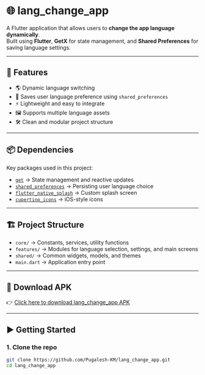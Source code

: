 # 🌐 lang_change_app

A Flutter application that allows users to **change the app language dynamically**.  
Built using **Flutter**, **GetX** for state management, and **Shared Preferences** for saving language settings.

---

## 🚀 Features

- 🌎 Dynamic language switching
- 💾 Saves user language preference using `shared_preferences`
- ⚡ Lightweight and easy to integrate
- 🖼️ Supports multiple language assets
- 🛠️ Clean and modular project structure

---

## 📦 Dependencies

Key packages used in this project:

- [`get`](https://pub.dev/packages/get) → State management and reactive updates
- [`shared_preferences`](https://pub.dev/packages/shared_preferences) → Persisting user language choice
- [`flutter_native_splash`](https://pub.dev/packages/flutter_native_splash) → Custom splash screen
- [`cupertino_icons`](https://pub.dev/packages/cupertino_icons) → iOS-style icons

---

## 🏗️ Project Structure

- `core/` → Constants, services, utility functions
- `features/` → Modules for language selection, settings, and main screens
- `shared/` → Common widgets, models, and themes
- `main.dart` → Application entry point

---

## 📱 Download APK

👉 [Click here to download lang_change_app APK](https://github.com/Pugalesh-KM/lang_change_app/blob/main/assets/apk/lang_change_app.apk)

---

## ▶️ Getting Started

### 1. Clone the repo
```bash
git clone https://github.com/Pugalesh-KM/lang_change_app.git
cd lang_change_app
